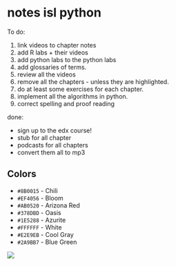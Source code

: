 # notes isl python

To do:

1. link videos to chapter notes
1. add R labs + their videos
1. add python labs to the python labs
1. add glossaries of terms. 
1. review all the videos
1. remove all the chapters - unless they are highlighted.
1. do at least some exercises for each chapter.
1. implement all the algorithms in python.
1. correct spelling and proof reading

done:

- sign up to the edx course!
- stub for all chapter
- podcasts for all chapters
- convert them all to mp3


## Colors

-   `#8B0015` - Chili
-   `#EF4056` - Bloom
-   `#AB0520` - Arizona Red
-   `#378DBD` - Oasis
-   `#1E5288` - Azurite
-   `#FFFFFF` - White
-   `#E2E9EB` - Cool Gray
-   `#2A9BB7` - Blue Green


[![](https://licensebuttons.net/l/by-sa/4.0/88x31.png)](https://creativecommons.org/licenses/by-sa/4.0/)
